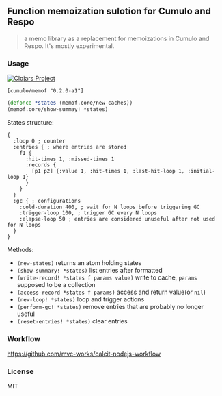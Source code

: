 
Function memoization sulotion for Cumulo and Respo
----

> a memo library as a replacement for memoizations in Cumulo and Respo. It's mostly experimental.

### Usage

[![Clojars Project](https://img.shields.io/clojars/v/cumulo/memof.svg)](https://clojars.org/cumulo/memof)

```edn
[cumulo/memof "0.2.0-a1"]
```

```clojure
(defonce *states (memof.core/new-caches))
(memof.core/show-summay! *states)
```

States structure:

```edn
{
  :loop 0 ; counter
  :entries { ; where entries are stored
    f1 {
      :hit-times 1, :missed-times 1
      :records {
        [p1 p2] {:value 1, :hit-times 1, :last-hit-loop 1, :initial-loop 1}
      }
    }
  }
  :gc { ; configurations
    :cold-duration 400, ; wait for N loops before triggering GC
    :trigger-loop 100, ; trigger GC every N loops
    :elapse-loop 50 ; entries are considered unuseful after not used for N loops
  }
}
```

Methods:

* `(new-states)` returns an atom holding states
* `(show-summary! *states)` list entries after formatted
* `(write-record! *states f params value)` write to cache, `params` supposed to be a collection
* `(access-record *states f params)` access and return value(or `nil`)
* `(new-loop! *states)` loop and trigger actions
* `(perform-gc! *states)` remove entries that are probably no longer useful
* `(reset-entries! *states)` clear entries

### Workflow

https://github.com/mvc-works/calcit-nodejs-workflow

### License

MIT
